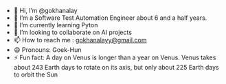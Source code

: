 - 👋 Hi, I’m @gokhanalay
- 👀 I’m a Software Test Automation Engineer about 6 and a half years.
- 🌱 I’m currently learning Pyton
- 💞️ I’m looking to collaborate on AI projects
- 📫 How to reach me : gokhanalayy@gmail.com 
- 😄 Pronouns: Goek-Hun 
- ⚡ Fun fact: A day on Venus is longer than a year on Venus. Venus takes about 243 Earth days to rotate on its axis, but only about 225 Earth days to orbit the Sun

<!---
gokhanalay/gokhanalay is a ✨ special ✨ repository because its `README.md` (this file) appears on your GitHub profile.
You can click the Preview link to take a look at your changes.
--->
